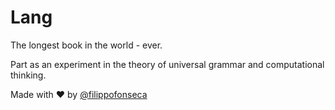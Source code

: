# Lang

The longest book in the world - ever.

Part as an experiment in the theory of universal grammar and computational thinking.

Made with ❤️ by [@filippofonseca](https://www.twitter.com/filippofonseca)
